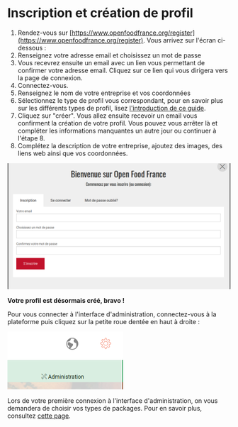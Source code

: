 # Inscription et création de profil

1. Rendez-vous sur [https://www.openfoodfrance.org/register](https://www.openfoodfrance.org/register). Vous arrivez sur l'écran ci-dessous : 
2. Renseignez votre adresse email et choisissez un mot de passe
3. Vous recevrez ensuite un email avec un lien vous permettant de confirmer votre adresse email. Cliquez sur ce lien qui vous dirigera vers la page de connexion.
4. Connectez-vous.
5. Renseignez le nom de votre entreprise et vos coordonnées
6. Sélectionnez le type de profil vous correspondant, pour en savoir plus sur les différents types de profil, lisez [l'introduction de ce guide](https://ofnuserguidefr.gitbook.io/guide-utilisateur-open-food-france).
7. Cliquez sur "créer". Vous allez ensuite recevoir un email vous confirment la création de votre profil. Vous pouvez vous arrêter là et compléter les informations manquantes un autre jour ou continuer à l'étape 8.
8. Complétez la description de votre entreprise, ajoutez des images, des liens web ainsi que vos coordonnées.

![](../.gitbook/assets/image.png)

**Votre profil est désormais créé, bravo !**

Pour vous connecter à l'interface d'administration, connectez-vous à la plateforme puis cliquez sur la petite roue dentée en haut à droite : 

![](../.gitbook/assets/image%20%281%29.png)

Lors de votre première connexion à l'interface d'administration, on vous demandera de choisir vos types de packages. Pour en savoir plus, consultez [cette page](types-de-package.md).

